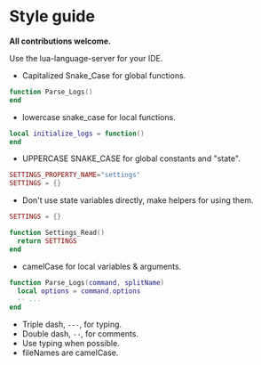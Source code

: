 # Style guide

**All contributions welcome.**

Use the lua-language-server for your IDE.

* Capitalized Snake_Case for global functions.
```lua
function Parse_Logs()
end
```
* lowercase snake_case for local functions.
```lua
local initialize_logs = function()
end
```
* UPPERCASE SNAKE_CASE for global constants and "state".
```lua
SETTINGS_PROPERTY_NAME="settings"
SETTINGS = {}
```
* Don't use state variables directly, make helpers for using them.
```lua
SETTINGS = {}

function Settings_Read()
  return SETTINGS
end
```
* camelCase for local variables & arguments.
```lua
function Parse_Logs(command, splitName)
  local options = command.options
  -- ...
end
```
* Triple dash, `---`, for typing.
* Double dash, `--`, for comments.
* Use typing when possible.
* fileNames are camelCase.
